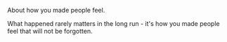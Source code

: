 About how you made people feel. 

What happened rarely matters in the long run - it's how you made people feel that will not be forgotten. 
